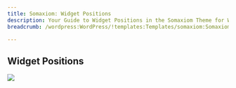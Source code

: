 ```yaml
---
title: Somaxiom: Widget Positions
description: Your Guide to Widget Positions in the Somaxiom Theme for WordPress
breadcrumb: /wordpress:WordPress/!templates:Templates/somaxiom:Somaxiom

---
```


Widget Positions
-----

![][positions]

[positions]: assets/positions.jpg